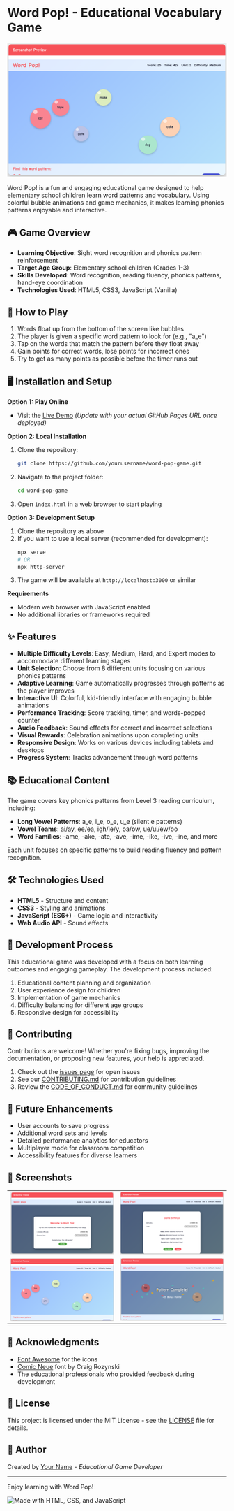 # Word Pop! - Educational Vocabulary Game

![Word Pop Game](screenshots/gameplay.png)

Word Pop! is a fun and engaging educational game designed to help elementary school children learn word patterns and vocabulary. Using colorful bubble animations and game mechanics, it makes learning phonics patterns enjoyable and interactive.

## 🎮 Game Overview

- **Learning Objective**: Sight word recognition and phonics pattern reinforcement
- **Target Age Group**: Elementary school children (Grades 1-3)
- **Skills Developed**: Word recognition, reading fluency, phonics patterns, hand-eye coordination
- **Technologies Used**: HTML5, CSS3, JavaScript (Vanilla)

## 🚀 How to Play

1. Words float up from the bottom of the screen like bubbles
2. The player is given a specific word pattern to look for (e.g., "a_e")
3. Tap on the words that match the pattern before they float away
4. Gain points for correct words, lose points for incorrect ones
5. Try to get as many points as possible before the timer runs out

## 🖥️ Installation and Setup

**Option 1: Play Online**
- Visit the [Live Demo](https://yourusername.github.io/word-pop-game) *(Update with your actual GitHub Pages URL once deployed)*

**Option 2: Local Installation**
1. Clone the repository:
   ```bash
   git clone https://github.com/yourusername/word-pop-game.git
   ```
2. Navigate to the project folder:
   ```bash
   cd word-pop-game
   ```
3. Open `index.html` in a web browser to start playing

**Option 3: Development Setup**
1. Clone the repository as above
2. If you want to use a local server (recommended for development):
   ```bash
   npx serve
   # OR
   npx http-server
   ```
3. The game will be available at `http://localhost:3000` or similar

**Requirements**
- Modern web browser with JavaScript enabled
- No additional libraries or frameworks required

## ✨ Features

- **Multiple Difficulty Levels**: Easy, Medium, Hard, and Expert modes to accommodate different learning stages
- **Unit Selection**: Choose from 8 different units focusing on various phonics patterns
- **Adaptive Learning**: Game automatically progresses through patterns as the player improves
- **Interactive UI**: Colorful, kid-friendly interface with engaging bubble animations
- **Performance Tracking**: Score tracking, timer, and words-popped counter
- **Audio Feedback**: Sound effects for correct and incorrect selections
- **Visual Rewards**: Celebration animations upon completing units
- **Responsive Design**: Works on various devices including tablets and desktops
- **Progress System**: Tracks advancement through word patterns

## 📚 Educational Content

The game covers key phonics patterns from Level 3 reading curriculum, including:

- **Long Vowel Patterns**: a_e, i_e, o_e, u_e (silent e patterns)
- **Vowel Teams**: ai/ay, ee/ea, igh/ie/y, oa/ow, ue/ui/ew/oo
- **Word Families**: -ame, -ake, -ate, -ave, -ime, -ike, -ive, -ine, and more

Each unit focuses on specific patterns to build reading fluency and pattern recognition.

## 🛠️ Technologies Used

- **HTML5** - Structure and content
- **CSS3** - Styling and animations
- **JavaScript (ES6+)** - Game logic and interactivity
- **Web Audio API** - Sound effects

## 📝 Development Process

This educational game was developed with a focus on both learning outcomes and engaging gameplay. The development process included:

1. Educational content planning and organization
2. User experience design for children
3. Implementation of game mechanics
4. Difficulty balancing for different age groups
5. Responsive design for accessibility

## 🤝 Contributing

Contributions are welcome! Whether you're fixing bugs, improving the documentation, or proposing new features, your help is appreciated.

1. Check out the [issues page](https://github.com/yourusername/word-pop-game/issues) for open issues
2. See our [CONTRIBUTING.md](CONTRIBUTING.md) for contribution guidelines
3. Review the [CODE_OF_CONDUCT.md](CODE_OF_CONDUCT.md) for community guidelines

## 🔮 Future Enhancements

- User accounts to save progress
- Additional word sets and levels
- Detailed performance analytics for educators
- Multiplayer mode for classroom competition
- Accessibility features for diverse learners

## 📸 Screenshots

<table>
  <tr>
    <td><img src="screenshots/welcome.png" alt="Welcome Screen" width="300"/></td>
    <td><img src="screenshots/settings.png" alt="Settings Screen" width="300"/></td>
  </tr>
  <tr>
    <td><img src="screenshots/gameplay.png" alt="Gameplay" width="300"/></td>
    <td><img src="screenshots/celebration.png" alt="Celebration Effect" width="300"/></td>
  </tr>
</table>

## 🙏 Acknowledgments

- [Font Awesome](https://fontawesome.com/) for the icons
- [Comic Neue](https://www.comicneue.com/) font by Craig Rozynski
- The educational professionals who provided feedback during development

## 📄 License

This project is licensed under the MIT License - see the [LICENSE](LICENSE) file for details.

## 👤 Author

Created by [Your Name](https://github.com/yourusername) - *Educational Game Developer*

---

Enjoy learning with Word Pop!

![Made with HTML, CSS, and JavaScript](https://img.shields.io/badge/Made%20with-HTML%2C%20CSS%20%26%20JavaScript-blue)

